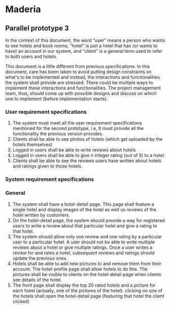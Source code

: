 # Maderia
## Parallel prototype 3
In the context of this document, the word "user" means a person who wants to see hotels and book rooms, "hotel" is just a hotel that has (or wants to have) an account in our system, and "client" is a general term used to refer to both users and hotels.

This document is a little different from previous specifications. In this document, care has been taken to avoid putting design constraints on what's to be implemented and instead, the interactions and functionalities the system shall provide are stressed. There could be multiple ways to implement these interactions and functionalities. The project management team, thus, should come up with possible designs and discuss on which one to implement (before implementation starts).

### User requirement specifications

1. The system must meet all the user requirement specifications mentioned for the second prototype, i.e, It must provide all the functionality the previous version provides.
2. Clients shall be able to see photos of hotels (which get uploaded by the hotels themselves)
3. Logged in users shall be able to write reviews about hotels
4. Logged in users shall be able to give n integer rating (out of 5) to a hotel.
4. Clients shall be able to see the reviews users have written about hotels and ratings given to those hotels.

### System requirement specifications
### General
1. The system shall have a hotel-detail page. This page shall feature a single hotel and display images of the hotel as well us reviews of the hotel written by customers.
2. On the hotel-detail page, the system should provide a way for registered users to write a review about that particular hotel and give a rating to that hotel.
3. The system should allow only one review and one rating by a particular user to a particular hotel. A user should not be able to write multiple reviews about a hotel or give multiple ratings. Once a user writes a review for and rates a hotel, subsequent reviews and ratings should update the previous ones.
4. Hotels shall be able to add new pictures to and remove them from their account. The hotel-profile page shall allow hotels to do this. The pictures shall be visible to clients on the hotel-detail page when clients see details of the hotel.
5. The front page shall display the top 20 rated hotels and a picture for each hotel (actually, one of the pictures of the hotel). clicking on one of the hotels shall open the hotel-detail page (featuring that hotel the client clicked)
